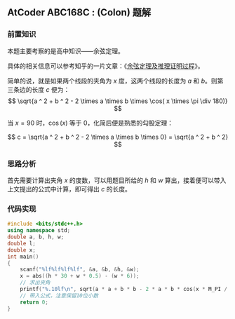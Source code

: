 ## AtCoder ABC168C : (Colon) 题解

### 前置知识

本题主要考察的是高中知识——余弦定理。

具体的相关信息可以参考知乎的一片文章：《[余弦定理及推理证明过程](https://zhuanlan.zhihu.com/p/359951716)》。

简单的说，就是如果两个线段的夹角为 $x$ 度，这两个线段的长度为 $a$ 和 $b$。则第三条边的长度 $c$ 便为：
$$
\sqrt{a ^ 2 + b ^ 2 - 2 \times a \times b \times \cos( x \times \pi \div 180)}
$$

当 $x = 90$ 时，$\cos(x)$ 等于 $0$，化简后便是熟悉的勾股定理：

$$
c = \sqrt{a ^ 2 + b ^ 2 - 2 \times a \times b \times 0} = \sqrt{a ^ 2 + b ^ 2}
$$

### 思路分析

首先需要计算出夹角 $x$ 的度数，可以用题目所给的 $h$ 和 $w$ 算出，接着便可以带入上文提出的公式中计算，即可得出 $c$ 的长度。

### 代码实现

```cpp
#include <bits/stdc++.h>
using namespace std;
double a, b, h, w;
double l;
double x;
int main()
{
    scanf("%lf%lf%lf%lf", &a, &b, &h, &w);
    x = abs((h * 30 + w * 0.5) - (w * 6));
    // 求出夹角
    printf("%.10lf\n", sqrt(a * a + b * b - 2 * a * b * cos(x * M_PI / 180)));
    // 带入公式，注意保留10位小数
    return 0;
}
```